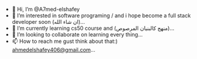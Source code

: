 - 👋 Hi, I’m @A7med-elshafey
- 👀 I’m interested in software programing / and i hope become a full stack developer soon (ان شاء الله)...
- 🌱 I’m currently learning cs50 course and (منهج كالبنيان المرصوص)...
- 💞️ I’m looking to collaborate on learning every thing...
- 📫 How to reach me gust think about that:) ahmedelshafey406@gmail.com...

<!---
A7med-elshafey/A7med-elshafey is a ✨ special ✨ repository because its `README.md` (this file) appears on your GitHub profile.
You can click the Preview link to take a look at your changes.
--->
